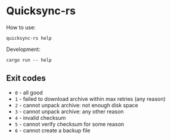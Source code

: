 # Quicksync-rs

How to use:
```
quicksync-rs help
```

Development:
```
cargo run -- help
```

## Exit codes
- `0` - all good
- `1` - failed to download archive within max retries (any reason)
- `2` - cannot unpack archive: not enough disk space
- `3` - cannot unpack archive: any other reason
- `4` - invalid checksum
- `5` - cannot verify checksum for some reason
- `6` - cannot create a backup file